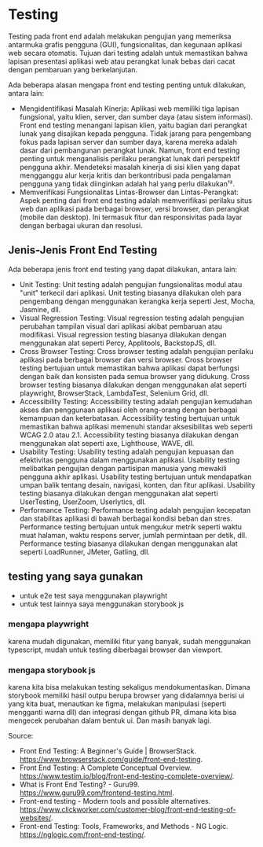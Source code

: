 # Testing
Testing pada front end adalah melakukan pengujian yang memeriksa antarmuka grafis pengguna (GUI), fungsionalitas, dan kegunaan aplikasi web secara otomatis. Tujuan dari testing adalah untuk memastikan bahwa lapisan presentasi aplikasi web atau perangkat lunak bebas dari cacat dengan pembaruan yang berkelanjutan.

Ada beberapa alasan mengapa front end testing penting untuk dilakukan, antara lain:

- Mengidentifikasi Masalah Kinerja: Aplikasi web memiliki tiga lapisan fungsional, yaitu klien, server, dan sumber daya (atau sistem informasi). Front end testing menangani lapisan klien, yaitu bagian dari perangkat lunak yang disajikan kepada pengguna. Tidak jarang para pengembang fokus pada lapisan server dan sumber daya, karena mereka adalah dasar dari pembangunan perangkat lunak. Namun, front end testing penting untuk menganalisis perilaku perangkat lunak dari perspektif pengguna akhir. Mendeteksi masalah kinerja di sisi klien yang dapat mengganggu alur kerja kritis dan berkontribusi pada pengalaman pengguna yang tidak diinginkan adalah hal yang perlu dilakukan¹².
- Memverifikasi Fungsionalitas Lintas-Browser dan Lintas-Perangkat: Aspek penting dari front end testing adalah memverifikasi perilaku situs web dan aplikasi pada berbagai browser, versi browser, dan perangkat (mobile dan desktop). Ini termasuk fitur dan responsivitas pada layar dengan berbagai ukuran dan resolusi.

## Jenis-Jenis Front End Testing

Ada beberapa jenis front end testing yang dapat dilakukan, antara lain:

- Unit Testing: Unit testing adalah pengujian fungsionalitas modul atau "unit" terkecil dari aplikasi. Unit testing biasanya dilakukan oleh para pengembang dengan menggunakan kerangka kerja seperti Jest, Mocha, Jasmine, dll.
- Visual Regression Testing: Visual regression testing adalah pengujian perubahan tampilan visual dari aplikasi akibat pembaruan atau modifikasi. Visual regression testing biasanya dilakukan dengan menggunakan alat seperti Percy, Applitools, BackstopJS, dll.
- Cross Browser Testing: Cross browser testing adalah pengujian perilaku aplikasi pada berbagai browser dan versi browser. Cross browser testing bertujuan untuk memastikan bahwa aplikasi dapat berfungsi dengan baik dan konsisten pada semua browser yang didukung. Cross browser testing biasanya dilakukan dengan menggunakan alat seperti playwright, BrowserStack, LambdaTest, Selenium Grid, dll.
- Accessibility Testing: Accessibility testing adalah pengujian kemudahan akses dan penggunaan aplikasi oleh orang-orang dengan berbagai kemampuan dan keterbatasan. Accessibility testing bertujuan untuk memastikan bahwa aplikasi memenuhi standar aksesibilitas web seperti WCAG 2.0 atau 2.1. Accessibility testing biasanya dilakukan dengan menggunakan alat seperti axe, Lighthouse, WAVE, dll.
- Usability Testing: Usability testing adalah pengujian kepuasan dan efektivitas pengguna dalam menggunakan aplikasi. Usability testing melibatkan pengujian dengan partisipan manusia yang mewakili pengguna akhir aplikasi. Usability testing bertujuan untuk mendapatkan umpan balik tentang desain, navigasi, konten, dan fitur aplikasi. Usability testing biasanya dilakukan dengan menggunakan alat seperti UserTesting, UserZoom, Userlytics, dll.
- Performance Testing: Performance testing adalah pengujian kecepatan dan stabilitas aplikasi di bawah berbagai kondisi beban dan stres. Performance testing bertujuan untuk mengukur metrik seperti waktu muat halaman, waktu respons server, jumlah permintaan per detik, dll. Performance testing biasanya dilakukan dengan menggunakan alat seperti LoadRunner, JMeter, Gatling, dll.

## testing yang saya gunakan
- untuk e2e test saya menggunakan playwright
- untuk test lainnya saya menggunakan storybook js
### mengapa playwright
karena mudah digunakan, memiliki fitur yang banyak, sudah menggunakan typescript, mudah untuk testing diberbagai browser dan viewport.
### mengapa storybook js
karena kita bisa melakukan testing sekaligus mendokumentasikan. Dimana storybook memiliki hasil outpu berupa browser yang didalamnya berisi ui yang kita buat, menautkan ke figma, melakukan manipulasi (seperti mengganti warna dll) dan integrasi dengan github PR, dimana kita bisa mengecek perubahan dalam bentuk ui. Dan masih banyak lagi.

Source:
- Front End Testing: A Beginner's Guide | BrowserStack. https://www.browserstack.com/guide/front-end-testing.
- Front End Testing: A Complete Conceptual Overview. https://www.testim.io/blog/front-end-testing-complete-overview/.
- What is Front End Testing? - Guru99. https://www.guru99.com/frontend-testing.html.
- Front-end testing - Modern tools and possible alternatives. https://www.clickworker.com/customer-blog/front-end-testing-of-websites/.
- Front-end Testing: Tools, Frameworks, and Methods - NG Logic. https://nglogic.com/front-end-testing/.
